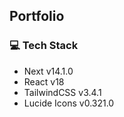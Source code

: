 ## Portfolio

### 💻 Tech Stack
- Next v14.1.0
- React v18
- TailwindCSS v3.4.1
- Lucide Icons v0.321.0
